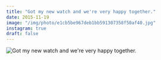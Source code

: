 ```yaml
---
title: "Got my new watch and we're very happy together."
date: 2015-11-19
image: "/img/photo/e1cb5be967deb1bb591307358f50af40.jpg"
instagram: true
draft: false
---
```


![Got my new watch and we're very happy together.](/img/photo/e1cb5be967deb1bb591307358f50af40.jpg)
